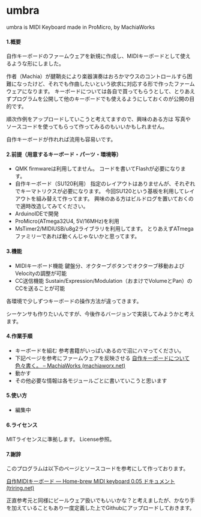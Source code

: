 # umbra
umbra is MIDI Keyboard made in ProMicro,
by MachiaWorks

#### 1.概要

自作キーボードのファームウェアを新規に作成し、MIDIキーボードとして使えるような形にしました。

作者（Machia）が腱鞘炎により楽器演奏はおろかマウスのコントロールすら困難になったけど、それでも作曲したいという欲求に対応する形で作ったファームウェアになります。
キーボードについては各自で買ってもらうとして、とりあえずプログラムを公開して他のキーボードでも使えるようにしておくのが公開の目的です。

順次作例をアップロードしていこうと考えてますので、興味のある方は
写真やソースコードを使ってもらって作ってみるのもいいかもしれません。

自作キーボードが作れれば流用も容易いです。

#### 2.前提（用意するキーボード・パーツ・環境等）

* QMK firmwareは利用してません。
  コードを書いてFlashが必要になります。
* 自作キーボード（SU120利用）
  指定のレイアウトはありませんが、それぞれでキーマトリクスが必要になります。
  今回SU120という基板を利用してレイアウトを組み替えて作ってます。
  興味のある方はビルドログを置いておくので適時改造してみてください。
* ArduinoIDEで開発
* ProMicro(ATmega32U4, 5V/16MHz)を利用
* MsTimer2/MIDIUSB/u8g2ライブラリを利用してます。
  とりあえずATmegaファミリーであれば動くんじゃないかと思ってます。

#### 3.機能

* MIDIキーボード機能
  鍵盤分、オクターブボタンでオクターブ移動およびVelocityの調整が可能
* CC送信機能
  Sustain/Expression/Modulation（おまけでVolumeとPan）のCCを送ることが可能

各環境で少しずつキーボードの操作方法が違ってきます。

シーケンサも作りたいんですが、今後作るバージョンで実装してみようかと考えます。

#### 4.作業手順

* キーボードを組む
  参考書籍がいっぱいあるので沼にハマってください。
* 下記ページを参考にファームウェアを反映させる
  [自作キーボードについて色々書く。 – MachiaWorks (machiaworx.net)](https://machiaworx.net/?p=1094)
* 動かす
* その他必要な情報は各モジュールごとに書いていこうと思います

#### 5.使い方

* 編集中

#### 6.ライセンス

MITライセンスに準拠します。
License参照。

#### 7.謝辞

このプログラムは以下のページとソースコードを参考にして作っております。

[自作MIDIキーボード — Home-brew MIDI keyboard 0.05 ドキュメント (triring.net)](http://www.triring.net/gadget/Keyboard/midi_kbd/midi_kbd.html)

正直参考元と同様にビールウェア扱いでもいいかな？と考えましたが、かなり手を加えていることもあり一度定義した上でGithubにアップロードしておきます。
